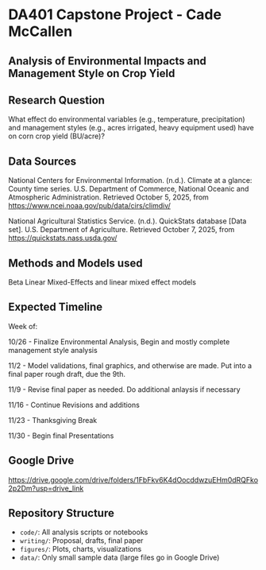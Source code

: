 # DA401 Capstone Project - Cade McCallen

## Analysis of Environmental Impacts and Management Style on Crop Yield 

## Research Question

What effect do environmental variables (e.g., temperature, precipitation) and management styles (e.g., acres irrigated, heavy equipment used) have on corn crop yield (BU/acre)? 

## Data Sources

National Centers for Environmental Information. (n.d.). Climate at a glance: County time series. U.S. Department of Commerce, National Oceanic and Atmospheric Administration. Retrieved October 5, 2025, from https://www.ncei.noaa.gov/pub/data/cirs/climdiv/

National Agricultural Statistics Service. (n.d.). QuickStats database [Data set]. U.S. Department of Agriculture. Retrieved October 7, 2025, from https://quickstats.nass.usda.gov/

## Methods and Models used

Beta Linear Mixed-Effects and linear mixed effect models

## Expected Timeline

Week of:

10/26 - Finalize Environmental Analysis, Begin and mostly complete management style analysis

11/2 - Model validations, final graphics, and otherwise are made. Put into a final paper rough draft, due the 9th.

11/9 - Revise final paper as needed. Do additional anlaysis if necessary

11/16 - Continue Revisions and additions

11/23 - Thanksgiving Break

11/30 - Begin final Presentations


## Google Drive 
https://drive.google.com/drive/folders/1FbFkv6K4dOocddwzuEHm0dRQFko2p2Dm?usp=drive_link

## Repository Structure
- `code/`: All analysis scripts or notebooks
- `writing/`: Proposal, drafts, final paper
- `figures/`: Plots, charts, visualizations
- `data/`: Only small sample data (large files go in Google Drive)
